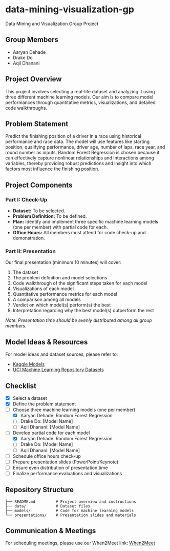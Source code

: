 # data-mining-visualization-gp

Data Mining and Visualization Group Project

## Group Members

- Aaryan Dehade
- Drake Do
- Aqil Dhanani

## Project Overview

This project involves selecting a real-life dataset and analyzing it using three different machine learning models. Our aim is to compare model performances through quantitative metrics, visualizations, and detailed code walkthroughs.

## Problem Statement

Predict the finishing position of a driver in a race using historical performance and race data. The model will use features like starting position, qualifying performance, driver age, number of laps, race year, and round number as inputs. Random Forest Regression is chosen because it can effectively capture nonlinear relationships and interactions among variables, thereby providing robust predictions and insight into which factors most influence the finishing position.

## Project Components

### Part I: Check-Up

- **Dataset:** To be selected.
- **Problem Definition:** To be defined.
- **Plan:** Identify and implement three specific machine learning models (one per member) with partial code for each.
- **Office Hours:** All members must attend for code check-up and demonstration.

### Part II: Presentation

Our final presentation (minimum 10 minutes) will cover:

1. The dataset
2. The problem definition and model selections
3. Code walkthrough of the significant steps taken for each model
4. Visualizations of each model
5. Quantitative performance metrics for each model
6. A comparison among all models
7. Verdict on which model(s) perform(s) the best
8. Interpretation regarding why the best model(s) outperform the rest

*Note: Presentation time should be evenly distributed among all group members.*

## Model Ideas & Resources

For model ideas and dataset sources, please refer to:

- [Kaggle Models](https://www.kaggle.com/models)
- [UCI Machine Learning Repository Datasets](https://archive.ics.uci.edu/datasets/)

## Checklist

- [x] Select a dataset
- [x] Define the problem statement
- [ ] Choose three machine learning models (one per member)
  - [x] Aaryan Dehade: Random Forest Regression
  - [ ] Drake Do: [Model Name]
  - [ ] Aqil Dhanani: [Model Name]
- [ ] Develop partial code for each model
  - [x] Aaryan Dehade: Random Forest Regression
  - [ ] Drake Do: [Model Name]
  - [ ] Aqil Dhanani: [Model Name]
- [ ] Schedule office hours check-up
- [ ] Prepare presentation slides (PowerPoint/Keynote)
- [ ] Ensure even distribution of presentation time
- [ ] Finalize performance evaluations and visualizations

## Repository Structure

```plaintext
├── README.md         # Project overview and instructions
├── data/             # Dataset files
├── models/           # Code for machine learning models
└── presentations/    # Presentation slides and materials
```

## Communication & Meetings

For scheduling meetings, please use our When2Meet link: [When2Meet](https://www.when2meet.com/?29732398-PHI5X)
